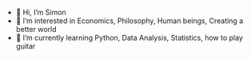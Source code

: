 - 👋 Hi, I’m Simon
- 👀 I’m interested in Economics, Philosophy, Human beings, Creating a better world
- 🌱 I’m currently learning Python, Data Analysis, Statistics, how to play guitar

<!---
Lozyloze/Lozyloze is a ✨ special ✨ repository because its `README.md` (this file) appears on your GitHub profile.
You can click the Preview link to take a look at your changes.
--->
